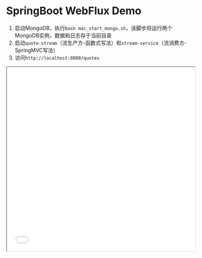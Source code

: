 # SpringBoot WebFlux Demo

1. 启动MongoDB，执行`bash mac_start_mongo.sh`，该脚步将运行两个MongoDB实例，数据和日志存于当前目录
2. 启动`quote-stream`（流生产方-函数式写法）和`stream-service`（流消费方-SpringMVC写法）
3. 访问`http://localhost:8080/quotes`

<iframe height=498 width=510 src="预览.mp4"> </iframe>
